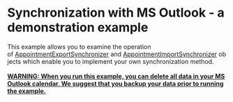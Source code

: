 # Synchronization with MS Outlook  - a demonstration example


This example allows you to examine the operation of <a href="http://help.devexpress.com/#CoreLibraries/clsDevExpressXtraSchedulerExchangeAppointmentExportSynchronizertopic">AppointmentExportSynchronizer</a> and <a href="http://help.devexpress.com/#CoreLibraries/clsDevExpressXtraSchedulerExchangeAppointmentImportSynchronizertopic">AppointmentImportSynchronizer</a> objects which enable you to implement your own synchronization method.<br><br><u><strong>WARNING: When you run this example, you can delete all data in your MS Outlook calendar. We suggest that you backup your data prior to running the example.</strong></u>

<br/>



